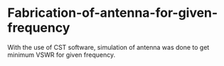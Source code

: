 # Fabrication-of-antenna-for-given-frequency
With the use of CST software, simulation of antenna was done to get minimum VSWR for given frequency.
